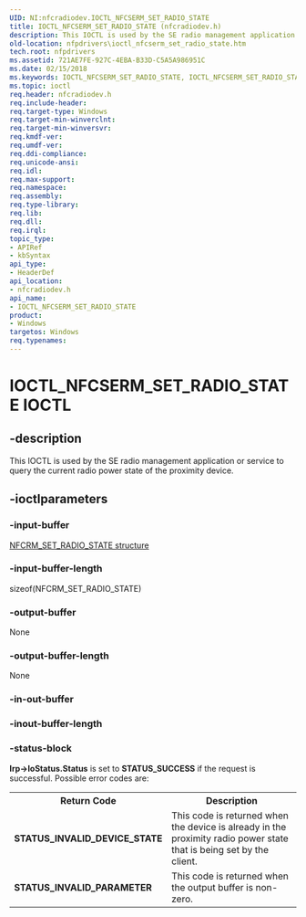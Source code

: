```yaml
---
UID: NI:nfcradiodev.IOCTL_NFCSERM_SET_RADIO_STATE
title: IOCTL_NFCSERM_SET_RADIO_STATE (nfcradiodev.h)
description: This IOCTL is used by the SE radio management application or service to query the current radio power state of the proximity device.
old-location: nfpdrivers\ioctl_nfcserm_set_radio_state.htm
tech.root: nfpdrivers
ms.assetid: 721AE7FE-927C-4EBA-B33D-C5A5A986951C
ms.date: 02/15/2018
ms.keywords: IOCTL_NFCSERM_SET_RADIO_STATE, IOCTL_NFCSERM_SET_RADIO_STATE control, IOCTL_NFCSERM_SET_RADIO_STATE control code [Near-Field Proximity Drivers], nfcradiodev/IOCTL_NFCSERM_SET_RADIO_STATE, nfpdrivers.ioctl_nfcserm_set_radio_state
ms.topic: ioctl
req.header: nfcradiodev.h
req.include-header: 
req.target-type: Windows
req.target-min-winverclnt: 
req.target-min-winversvr: 
req.kmdf-ver: 
req.umdf-ver: 
req.ddi-compliance: 
req.unicode-ansi: 
req.idl: 
req.max-support: 
req.namespace: 
req.assembly: 
req.type-library: 
req.lib: 
req.dll: 
req.irql: 
topic_type:
- APIRef
- kbSyntax
api_type:
- HeaderDef
api_location:
- nfcradiodev.h
api_name:
- IOCTL_NFCSERM_SET_RADIO_STATE
product:
- Windows
targetos: Windows
req.typenames: 
---
```


# IOCTL_NFCSERM_SET_RADIO_STATE IOCTL


## -description


This IOCTL is used by the SE radio management application or service to query the current radio power state of the proximity device.


## -ioctlparameters




### -input-buffer


<a href="https://docs.microsoft.com/windows-hardware/drivers/ddi/content/nfcradiodev/ns-nfcradiodev-_nfcrm_set_radio_state"> NFCRM_SET_RADIO_STATE structure</a>



### -input-buffer-length

sizeof(NFCRM_SET_RADIO_STATE)


### -output-buffer

None


### -output-buffer-length

None


### -in-out-buffer








### -inout-buffer-length








### -status-block

<b>Irp->IoStatus.Status</b> is set to <b>STATUS_SUCCESS</b> if the request is successful. Possible error codes are:

<table>
<tr>
<th>Return Code</th>
<th>Description</th>
</tr>
<tr>
<td><b>STATUS_INVALID_DEVICE_STATE</b></td>
<td>This code is returned when the device is already in the proximity radio power state that is being set by the client.</td>
</tr>
<tr>
<td><b>STATUS_INVALID_PARAMETER</b></td>
<td>This code is returned when the output buffer is non-zero.</td>
</tr>
</table>
 

